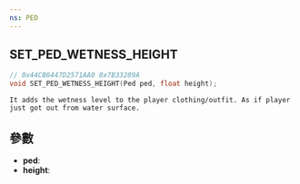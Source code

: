 ```yaml
---
ns: PED
---
```

## SET_PED_WETNESS_HEIGHT

```c
// 0x44CB6447D2571AA0 0x7B33289A
void SET_PED_WETNESS_HEIGHT(Ped ped, float height);
```

```
It adds the wetness level to the player clothing/outfit. As if player just got out from water surface.  
```

## 參數
* **ped**: 
* **height**: 

